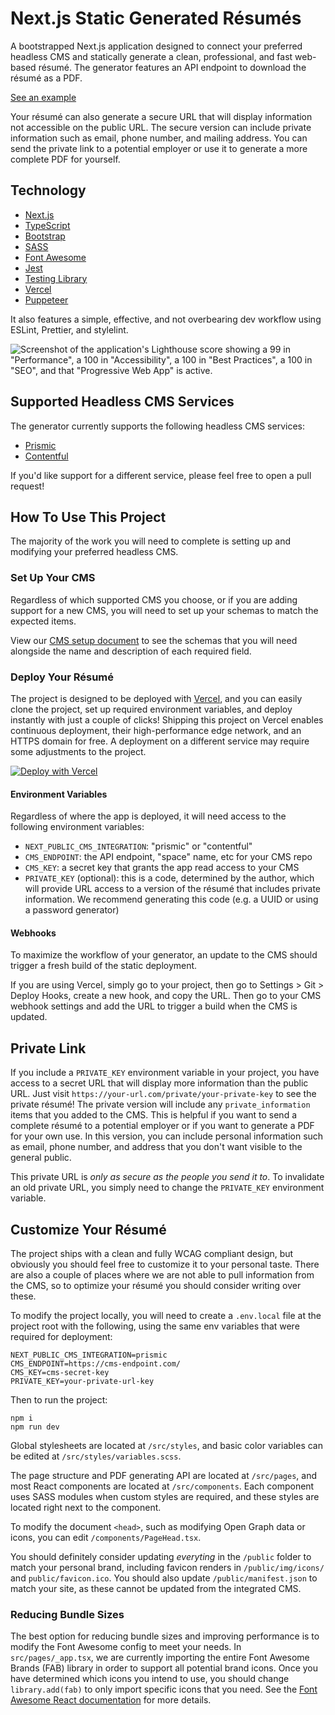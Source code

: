 # Next.js Static Generated Résumés

A bootstrapped Next.js application designed to connect your preferred headless CMS and statically generate a clean, professional, and fast web-based résumé. The generator features an API endpoint to download the résumé as a PDF.

[See an example](https://resume.colinhemphill.com)

Your résumé can also generate a secure URL that will display information not accessible on the public URL. The secure version can include private information such as email, phone number, and mailing address. You can send the private link to a potential employer or use it to generate a more complete PDF for yourself.

## Technology

- [Next.js](https://nextjs.org)
- [TypeScript](https://www.typescriptlang.org/)
- [Bootstrap](https://getbootstrap.com/)
- [SASS](https://sass-lang.com/)
- [Font Awesome](https://fontawesome.com/)
- [Jest](https://jestjs.io/)
- [Testing Library](https://testing-library.com/)
- [Vercel](https://vercel.com/)
- [Puppeteer](https://developers.google.com/web/tools/puppeteer)

It also features a simple, effective, and not overbearing dev workflow using ESLint, Prettier, and stylelint.

![Screenshot of the application's Lighthouse score showing a 99 in "Performance", a 100 in "Accessibility", a 100 in "Best Practices", a 100 in "SEO", and that "Progressive Web App" is active.](lighthouse.png)

## Supported Headless CMS Services

The generator currently supports the following headless CMS services:

- [Prismic](https://prismic.io/)
- [Contentful](https://www.contentful.com)

If you'd like support for a different service, please feel free to open a pull request!

## How To Use This Project

The majority of the work you will need to complete is setting up and modifying your preferred headless CMS.

### Set Up Your CMS

Regardless of which supported CMS you choose, or if you are adding support for a new CMS, you will need to set up your schemas to match the expected items.

View our [CMS setup document](README-CMS.md) to see the schemas that you will need alongside the name and description of each required field.

### Deploy Your Résumé

The project is designed to be deployed with [Vercel](https://vercel.com), and you can easily clone the project, set up required environment variables, and deploy instantly with just a couple of clicks! Shipping this project on Vercel enables continuous deployment, their high-performance edge network, and an HTTPS domain for free. A deployment on a different service may require some adjustments to the project.

[![Deploy with Vercel](https://vercel.com/button)](https://vercel.com/new/git/external?repository-url=https%3A%2F%2Fgithub.com%2Fcolinhemphill%2Fnextjs-resume&env=NEXT_PUBLIC_CMS_INTEGRATION,CMS_ENDPOINT,CMS_KEY&envDescription=The%20CMS%20integration%20details%20required%20to%20connect%20your%20r%C3%A9sum%C3%A9%20to%20a%20supported%20headless%20CMS.&project-name=nextjs-resume&repo-name=nextjs-resume&demo-title=Colin%20Hemphill's%20R%C3%A9sum%C3%A9&demo-description=A%20statically%20generated%20professional%20r%C3%A9sum%C3%A9.&demo-url=https%3A%2F%2Fresume.colinhemphill.com&demo-image=http%3A%2F%2Fresume.colinhemphill.com%2Fimg%2FColinHemphill-Logo-SocialShare.png)

#### Environment Variables

Regardless of where the app is deployed, it will need access to the following environment variables:

- `NEXT_PUBLIC_CMS_INTEGRATION`: "prismic" or "contentful"
- `CMS_ENDPOINT`: the API endpoint, "space" name, etc for your CMS repo
- `CMS_KEY`: a secret key that grants the app read access to your CMS
- `PRIVATE_KEY` (optional): this is a code, determined by the author, which will provide URL access to a version of the résumé that includes private information. We recommend generating this code (e.g. a UUID or using a password generator)

#### Webhooks

To maximize the workflow of your generator, an update to the CMS should trigger a fresh build of the static deployment.

If you are using Vercel, simply go to your project, then go to Settings > Git > Deploy Hooks, create a new hook, and copy the URL. Then go to your CMS webhook settings and add the URL to trigger a build when the CMS is updated.

## Private Link

If you include a `PRIVATE_KEY` environment variable in your project, you have access to a secret URL that will display more information than the public URL. Just visit `https://your-url.com/private/your-private-key` to see the private résumé! The private version will include any `private_information` items that you added to the CMS. This is helpful if you want to send a complete résumé to a potential employer or if you want to generate a PDF for your own use. In this version, you can include personal information such as email, phone number, and address that you don't want visible to the general public.

This private URL is _only as secure as the people you send it to_. To invalidate an old private URL, you simply need to change the `PRIVATE_KEY` environment variable.

## Customize Your Résumé

The project ships with a clean and fully WCAG compliant design, but obviously you should feel free to customize it to your personal taste. There are also a couple of places where we are not able to pull information from the CMS, so to optimize your résumé you should consider writing over these.

To modify the project locally, you will need to create a `.env.local` file at the project root with the following, using the same env variables that were required for deployment:

```shell
NEXT_PUBLIC_CMS_INTEGRATION=prismic
CMS_ENDPOINT=https://cms-endpoint.com/
CMS_KEY=cms-secret-key
PRIVATE_KEY=your-private-url-key
```

Then to run the project:

```shell
npm i
npm run dev
```

Global stylesheets are located at `/src/styles`, and basic color variables can be edited at `/src/styles/variables.scss`.

The page structure and PDF generating API are located at `/src/pages`, and most React components are located at `/src/components`. Each component uses SASS modules when custom styles are required, and these styles are located right next to the component.

To modify the document `<head>`, such as modifying Open Graph data or icons, you can edit `/components/PageHead.tsx`.

You should definitely consider updating _everyting_ in the `/public` folder to match your personal brand, including favicon renders in `/public/img/icons/` and `public/favicon.ico`. You should also update `/public/manifest.json` to match your site, as these cannot be updated from the integrated CMS.

### Reducing Bundle Sizes

The best option for reducing bundle sizes and improving performance is to modify the Font Awesome config to meet your needs. In `src/pages/_app.tsx`, we are currently importing the entire Font Awesome Brands (FAB) library in order to support all potential brand icons. Once you have determined which icons you intend to use, you should change `library.add(fab)` to only import specific icons that you need. See the [Font Awesome React documentation](https://fontawesome.com/how-to-use/on-the-web/using-with/react#using) for more details.
